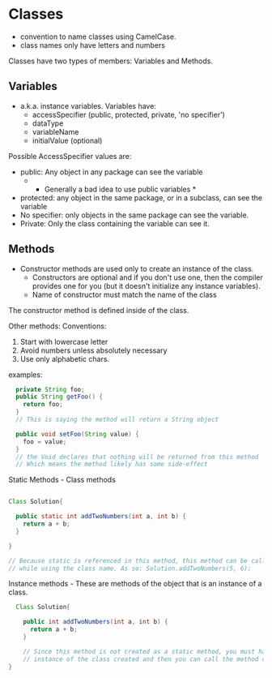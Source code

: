 # Classes
- convention to name classes using CamelCase.
- class names only have letters and numbers

Classes have two types of members: Variables and Methods. 

## Variables
- a.k.a. instance variables. 
Variables have: 
  - accessSpecifier (public, protected, private, 'no specifier')
  - dataType
  - variableName
  - initialValue (optional)


Possible AccessSpecifier values are:
  - public: Any object in any package can see the variable 
    - * Generally a bad idea to use public variables * 
  - protected: any object in the same package, or in a subclass, can see the variable
  - No specifier: only objects in the same package can see the variable. 
  - Private: Only the class containing the variable can see it. 

  ## Methods
  - Constructor methods are used only to create an instance of the class. 
    - Constructors are optional and if you don't use one, then the compiler provides one for you (but it doesn't initialize any instance variables). 
    - Name of constructor must match the name of the class

  The constructor method is defined inside of the class. 

Other methods: 
  Conventions:
  1. Start with lowercase letter
  2. Avoid numbers unless absolutely necessary
  3. Use only alphabetic chars.

examples:
```java
  private String foo;
  public String getFoo() {
    return foo;
  }
  // This is saying the method will return a String object

  public void setFoo(String value) {
    foo = value;
  }
  // the Void declares that nothing will be returned from this method
  // Which means the method likely has some side-effect
```

Static Methods - Class methods
  ```java

  Class Solution{

    public static int addTwoNumbers(int a, int b) {
      return a + b;
    }

  }

  // Because static is referenced in this method, this method can be called 
  // while using the class name. As so: Solution.addTwoNumbers(5, 6);
  ```
Instance methods - These are methods of the object that is an instance of a class. 
  ```java
    Class Solution{

      public int addTwoNumbers(int a, int b) {
        return a + b;
      }

      // Since this method is not created as a static method, you must have an 
      // instance of the class created and then you can call the method chained to that instance
  }
  ```